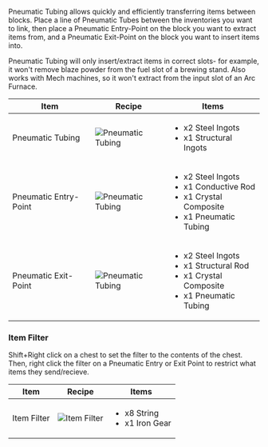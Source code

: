 Pneumatic Tubing allows quickly and efficiently transferring items between blocks. Place a line of Pneumatic Tubes between the inventories you want to link, then place a Pneumatic Entry-Point on the block you want to extract items from, and a Pneumatic Exit-Point on the block you want to insert items into.

Pneumatic Tubing will only insert/extract items in correct slots- for example, it won't remove blaze powder from the fuel slot of a brewing stand. Also works with Mech machines, so it won't extract from the input slot of an Arc Furnace.

| Item | Recipe | Items |
|------|--------|-------|
| Pneumatic Tubing | ![Pneumatic Tubing](https://cdn.discordapp.com/attachments/739536694398812230/879748926943686696/item_pipe.png) | <ul><li>x2 Steel Ingots</li><li>x1 Structural Ingots</li></ul> |
| Pneumatic Entry-Point | ![Pneumatic Tubing](https://cdn.discordapp.com/attachments/739536694398812230/879748944018673714/item_extractor.png) | <ul><li>x2 Steel Ingots</li><li>x1 Conductive Rod</li><li>x1 Crystal Composite</li><li>x1 Pneumatic Tubing</li></ul> |
| Pneumatic Exit-Point | ![Pneumatic Tubing](https://cdn.discordapp.com/attachments/739536694398812230/879748952755429396/item_inserter.png) | <ul><li>x2 Steel Ingots</li><li>x1 Structural Rod</li><li>x1 Crystal Composite</li><li>x1 Pneumatic Tubing</li></ul> |

### Item Filter

Shift+Right click on a chest to set the filter to the contents of the chest. Then, right click the filter on a Pneumatic Entry or Exit Point to restrict what items they send/recieve.

| Item | Recipe | Items |
|------|--------|-------|
| Item Filter | ![Item Filter](https://cdn.discordapp.com/attachments/739536694398812230/879748960829472788/item_filter.png) | <ul><li>x8 String</li><li>x1 Iron Gear</li></ul> |
